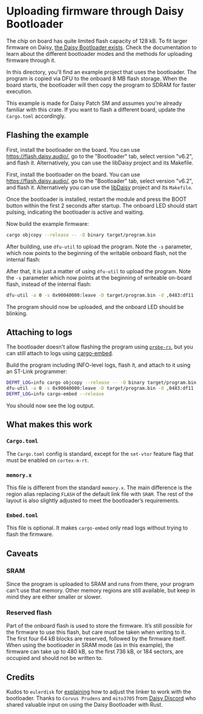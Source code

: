 # Uploading firmware through Daisy Bootloader

The chip on board has quite limited flash capacity of 128 kB. To fit larger
firmware on Daisy, [the Daisy Bootloader exists](https://electro-smith.github.io/libDaisy/md_doc_2md_2__a7___getting-_started-_daisy-_bootloader.html).
Check the documentation to learn about the different bootloader modes and the
methods for uploading firmware through it.

In this directory, you'll find an example project that uses the bootloader.
The program is copied via DFU to the onboard 8 MB flash storage. When the board
starts, the bootloader will then copy the program to SDRAM for faster execution.

This example is made for Daisy Patch SM and assumes you're already familiar with
this crate. If you want to flash a different board, update the `Cargo.toml`
accordingly.

## Flashing the example

First, install the bootloader on the board. You can use <https://flash.daisy.audio/>,
go to the "Bootloader" tab, select version "v6.2", and flash it.
Alternatively, you can use the libDaisy project and its Makefile.

First, install the bootloader on the board. You can use <https://flash.daisy.audio/>,
go to the "Bootloader" tab, select version "v6.2", and flash it. Alternatively
you can use the [libDaisy](https://github.com/electro-smith/libDaisy/tree/master)
project and its `Makefile`.

Once the bootloader is installed, restart the module and press the BOOT button
within the first 2 seconds after startup. The onboard LED should start pulsing,
indicating the bootloader is active and waiting.

Now build the example firmware:

```sh
cargo objcopy --release -- -O binary target/program.bin
```

After building, use `dfu-util` to upload the program. Note the `-s` parameter,
which now points to the beginning of the writable onboard flash, not the
internal flash:

After that, it is just a matter of using `dfu-util` to upload the program.
Note the `-s` parameter which now points at the beginning of writeable
on-board flash, instead of the internal flash:

```sh
dfu-util -a 0 -s 0x90040000:leave -D target/program.bin -d ,0483:df11
```

The program should now be uploaded, and the onboard LED should be blinking.

## Attaching to logs

The bootloader doesn't allow flashing the program using
[`probe-rs`](https://probe.rs/), but you can still attach to logs using
[cargo-embed](https://probe.rs/docs/tools/cargo-embed/).

Build the program including INFO-level logs, flash it, and attach to
it using an ST-Link programmer:

```sh
DEFMT_LOG=info cargo objcopy --release -- -O binary target/program.bin
dfu-util -a 0 -s 0x90040000:leave -D target/program.bin -d ,0483:df11
DEFMT_LOG=info cargo-embed --release
```

You should now see the log output.

## What makes this work

### `Cargo.toml`

The `Cargo.toml` config is standard, except for the `set-vtor` feature flag
that must be enabled on `cortex-m-rt`.

### `memory.x`

This file is different from the standard `memory.x`. The main difference is the
region alias replacing `FLASH` of the default link file with `SRAM`.
The rest of the layout is also slightly adjusted to meet the bootloader’s
requirements.

### `Embed.toml`

This file is optional. It makes `cargo-embed` only read logs without trying to
flash the firmware.

## Caveats

### SRAM

Since the program is uploaded to SRAM and runs from there, your program can't
use that memory. Other memory regions are still available, but keep in mind
they are either smaller or slower.

### Reserved flash

Part of the onboard flash is used to store the firmware. It’s still possible
for the firmware to use this flash, but care must be taken when writing to it.  
The first four 64 kB blocks are reserved, followed by the firmware itself.
When using the bootloader in SRAM mode (as in this example), the firmware can
take up to 480 kB, so the first 736 kB, or 184 sectors, are occupied and should
not be written to.

## Credits

Kudos to `eulerdisk` for [explaining](https://github.com/rust-embedded/cortex-m/issues/599#issuecomment-2956003568)
how to adjust the linker to work with the bootloader. Thanks to `Corvus Prudens`
and `mito3705` from [Daisy Discord](https://discord.com/channels/1037767234803740694/1039305128886403072)
who shared valuable input on using the Daisy Bootloader with Rust.
